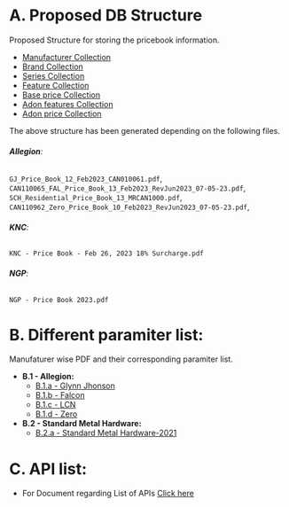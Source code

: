 # A. Proposed DB Structure

Proposed Structure for storing the pricebook information.
  - [Manufacturer Collection](./data/dbSchemas/manufacturer_collection.json)
  - [Brand Collection](./data/dbSchemas/brand_collection.json)
  - [Series Collection](./data/dbSchemas/series_collection.json)
  - [Feature Collection](./data/dbSchemas/features_collection.json)
  - [Base price Collection](./data/dbSchemas/base_price_collection.json)
  - [Adon features Collection](./data/dbSchemas/adon_features_collection.json)
  - [Adon price Collection](./data/dbSchemas/adon_price_collection.json)


The above structure has been generated depending on the following files.
###### **Allegion**:
`GJ_Price_Book_12_Feb2023_CAN010061.pdf`,
`CAN110065_FAL_Price_Book_13_Feb2023_RevJun2023_07-05-23.pdf`,
`SCH_Residential_Price_Book_13_MRCAN1000.pdf`,
`CAN110962_Zero_Price_Book_10_Feb2023_RevJun2023_07-05-23.pdf`,
###### **KNC**:
`KNC - Price Book - Feb 26, 2023 18% Surcharge.pdf`
###### **NGP**:
`NGP - Price Book 2023.pdf`


# **B. Different paramiter list:**
Manufaturer wise PDF and their corresponding paramiter list.

- **B.1 - Allegion:**
  - [B.1.a - Glynn Jhonson](./data/Pricebook/Allegion/glynn_jhonson/README.md)
  - [B.1.b - Falcon](./data/Pricebook/Allegion/falcon/README.md)
  - [B.1.c - LCN](./data/Pricebook/Allegion/LCN/README.md)
  - [B.1.d - Zero](./data/Pricebook/Allegion/zero/README.md)
- **B.2 - Standard Metal Hardware:**
  - [B.2.a - Standard Metal Hardware-2021](./data/Pricebook/SMH/README.md)

# **C. API list:**
- For Document regarding List of APIs [Click here](./data/apiDoc/api_doc.md)